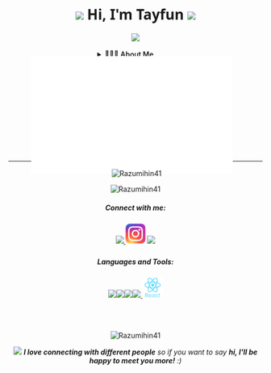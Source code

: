 <h1 align = "center" style= "font-family: 'Segoe UI', Tahoma, Geneva, Verdana, sans-serif; font-weight:700"><a target="_blank" href="https://www.youtube.com/c/TayfunTp"><img src="/image/youtube logo 2.png" width="30" ></a> Hi, I'm Tayfun <img src="https://media.giphy.com/media/hvRJCLFzcasrR4ia7z/giphy.gif" width="30"></h1>


<p align="center">
  <a href="https://github.com/DenverCoder1/readme-typing-svg"><img src="https://readme-typing-svg.demolab.com?font=Fira+Code&size=26&pause=1000&color=F74473&center=true&vCenter=true&width=435&lines=Front-end+Developer;Always+learning+new+things!"></a>
</p>

<details align="center" > 
  <summary style="margin-left:-40px; font-weight:600">👨🏼‍💻 About Me</summary>
    <br>
    <p style="font-size: 14px; font-weight: 600; margin-left:-20px;">Hi, My deperment is Mechanical engineering but I like to software. I worked a few times mechanical engineer  and finally, I decided to continue my life as a software developer. I am always very eager to learn more in this field.  I would like to state that I am extremely devoted and enthusiastic about being effective and fast in business life and that I want to take on the responsibility required by the position with curiosity and enthusiasm. I am aware that willing, attentive, and careful work will definitely result in success. For this reason, I have no doubt that I can contribute to the places I work with my skills and work discipline. </p>
</details>

<h2 align = "center" style="margin: -5px 0 -40px -15px;">
<img style="width:400px" src="gif/giff.gif" align = "center"></h2>

---

<p align="center">&nbsp;<img align="center" src="https://github-readme-stats.vercel.app/api?username=Razumihin41&show_icons=true&locale=en" alt="Razumihin41" /></p>

<p align="center"><img src="https://github-readme-stats.vercel.app/api/top-langs?username=Razumihin41&show_icons=true&locale=en&layout=compact" alt="Razumihin41" /></p>


<h5 align = "center">Connect with me:</h5>
 
<h5 align = "center"><a target="_blank" href="https://www.linkedin.com/in/tayfun-top-b7574220a/"><img src="/image/Linkedin.png" width="40"> </a><a target="_blank" href="https://www.instagram.com/tayfun_tp/"><img src="/image/instagram.png" width="40"></a> <a target="_blank" href="https://www.youtube.com/c/TayfunTp"><img src="/image/youtube.png" width="55"></a></h5>

<h5 align = "center">Languages and Tools:</h5> 

<h5 align = "center"><a href="https://en.wikipedia.org/wiki/Visual_Basic_for_Applications"><img src="/image/vba.png" width="40"></a><a target="_blank" href="https://html.com/"><img src="/image/html.png" width="40"></a><a href="#"><img src="/image/css.png" width="40"></a><a target="_blank" href="https://www.javascript.com/"><img src="/image/javascript.png" width="40"></a><a href="https://reactjs.org/" target="_blank" rel="noreferrer"> <img src="https://raw.githubusercontent.com/devicons/devicon/master/icons/react/react-original-wordmark.svg" alt="react" width="40"/> </a></h5>

<p align="center" style="padding-top:40px"> <img src="https://komarev.com/ghpvc/?username=Razumihin41&label=Profile%20views&color=0e75b6&style=flat" alt="Razumihin41" /> </p>

<p align="center"><img src="https://media.giphy.com/media/LnQjpWaON8nhr21vNW/giphy.gif" width="60"> <em><b>I love connecting with different people</b> so if you want to say <b>hi, I'll be happy to meet you more!</b> :)</em></p>